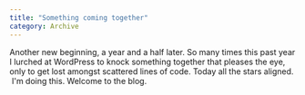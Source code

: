 ```yaml
---
title: "Something coming together"
category: Archive
---
```


Another new beginning, a year and a half later. So many times this past year I lurched at WordPress to knock something together that pleases the eye, only to get lost amongst scattered lines of code. Today all the stars aligned.  I'm doing this. Welcome to the blog.